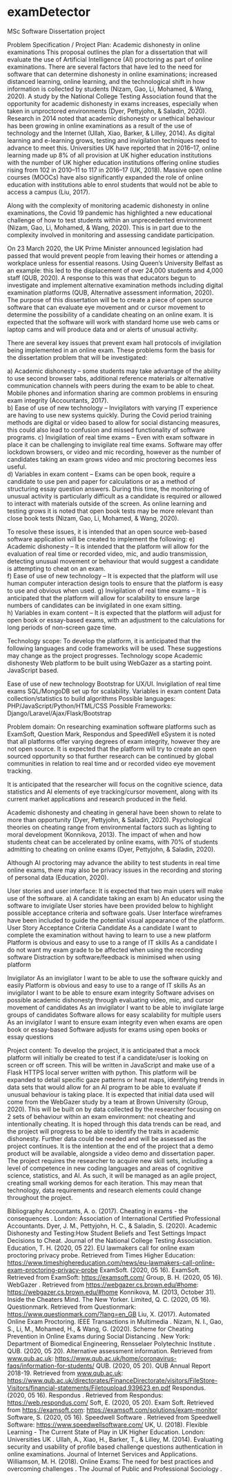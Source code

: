 # examDetector
MSc Software Dissertation project 

Problem Specification / Project Plan: Academic dishonesty in online examinations
This proposal outlines the plan for a dissertation that will evaluate the use of Artificial Intelligence (AI) proctoring as part of online examinations. There are several factors that have led to the need for software that can determine dishonesty in online examinations; increased distanced learning, online learning, and the technological shift in how information is collected by students (Nizam, Gao, Li, Mohamed, & Wang, 2020). A study by the National College Testing Association found that the opportunity for academic dishonesty in exams increases, especially when taken in unproctored environments (Dyer, Pettyjohn, & Saladin, 2020).
Research in 2014 noted that academic dishonesty or unethical behaviour has been growing in online examinations as a result of the use of technology and the Internet (Ullah, Xiao, Barker, & Lilley, 2014). As digital learning and e-learning grows, testing and invigilation techniques need to advance to meet this. Universities UK have reported that in 2016–17, online learning made up 8% of all provision at UK higher education institutions with the number of UK higher education institutions offering online studies rising from 102 in 2010–11 to 117 in 2016–17 (UK, 2018). Massive open online courses (MOOCs) have also significantly expanded the role of online education with institutions able to enrol students that would not be able to access a campus (Liu, 2017). 

Along with the complexity of monitoring academic dishonesty in online examinations, the Covid 19 pandemic has highlighted a new educational challenge of how to test students within an unprecedented environment (Nizam, Gao, Li, Mohamed, & Wang, 2020). This is in part due to the complexity involved in monitoring and assessing candidate participation. 

On 23 March 2020, the UK Prime Minister announced legislation had passed that would prevent people from leaving their homes or attending a workplace unless for essential reasons. Using Queen’s University Belfast as an example: this led to the displacement of over 24,000 students and 4,000 staff (QUB, 2020). A response to this was that educators begun to investigate and implement alternative examination methods including digital examination platforms (QUB, Alternative assessment information, 2020). 
The purpose of this dissertation will be to create a piece of open source software that can evaluate eye movement and or cursor movement to determine the possibility of a candidate cheating on an online exam. It is expected that the software will work with standard home use web cams or laptop cams and will produce data and or alerts of unusual activity. 

There are several key issues that prevent exam hall protocols of invigilation being implemented in an online exam. These problems form the basis for the dissertation problem that will be investigated:

a)	Academic dishonesty – some students may take advantage of the ability to use second browser tabs, additional reference materials or alternative communication channels with peers during the exam to be able to cheat. Mobile phones and information sharing are common problems in ensuring exam integrity (Accountants, 2017).  
b)	Ease of use of new technology – Invigilators with varying IT experience are having to use new systems quickly. During the Covid period training methods are digital or video based to allow for social distancing measures, this could also lead to confusion and missed functionality of software programs. 
c)	Invigilation of real time exams – Even with exam software in place it can be challenging to invigilate real time exams. Software may offer lockdown browsers, or video and mic recording, however as the number of candidates taking an exam grows video and mic proctoring becomes less useful.  
d)	Variables in exam content – Exams can be open book, require a candidate to use pen and paper for calculations or as a method of structuring essay question answers. During this time, the monitoring of unusual activity is particularly difficult as a candidate is required or allowed to interact with materials outside of the screen. As online learning and testing grows it is noted that open book tests may be more relevant than close book tests (Nizam, Gao, Li, Mohamed, & Wang, 2020).

To resolve these issues, it is intended that an open source web-based software application will be created to implement the following: 
e)	Academic dishonesty – It is intended that the platform will allow for the evaluation of real time or recorded video, mic, and audio transmission, detecting unusual movement or behaviour that would suggest a candidate is attempting to cheat on an exam.  
f)	Ease of use of new technology – It is expected that the platform will use human computer interaction design tools to ensure that the platform is easy to use and obvious when used. 
g)	Invigilation of real time exams – It is anticipated that the platform will allow for scalability to ensure large numbers of candidates can be invigilated in one exam sitting.   
h)	Variables in exam content – It is expected that the platform will adjust for open book or essay-based exams, with an adjustment to the calculations for long periods of non-screen gaze time.  

Technology scope:
To develop the platform, it is anticipated that the following languages and code frameworks will be used. These suggestions may change as the project progresses. 
Technology scope
Academic dishonesty  	Web platform to be built using WebGazer as a starting point. JavaScript based. 

Ease of use of new technology	Bootstrap for UX/UI. 
Invigilation of real time exams 	SQL/MongoDB set up for scalability. 
Variables in exam content  	Data collection/statistics to build algorithms 
Possible languages: 
	PHP/JavaScript/Python/HTML/CSS
Possible Frameworks:
	Django/Laravel/Ajax/Flask/Bootstrap


Problem domain: 
On researching examination software platforms such as ExamSoft, Question Mark, Respondus and SpeedWell eSystem it is noted that all platforms offer varying degrees of exam integrity, however they are not open source. It is expected that the platform will try to create an open sourced opportunity so that further research can be continued by global communities in relation to real time and or recorded video eye movement tracking.  

It is anticipated that the researcher will focus on the cognitive science, data statistics and AI elements of eye tracking/cursor movement, along with its current market applications and research produced in the field. 

Academic dishonesty and cheating in general have been shown to relate to more than opportunity (Dyer, Pettyjohn, & Saladin, 2020). Psychological theories on cheating range from environmental factors such as lighting to moral development (Konnikova, 2013). The impact of when and how students cheat can be accelerated by online exams, with 70% of students admitting to cheating on online exams (Dyer, Pettyjohn, & Saladin, 2020).

Although AI proctoring may advance the ability to test students in real time online exams, there may also be privacy issues in the recording and storing of personal data (Education, 2020). 


User stories and user interface: 
It is expected that two main users will make use of the software. 
a)	A candidate taking an exam
b)	An educator using the software to invigilate 
User stories have been provided below to highlight possible acceptance criteria and software goals. User Interface wireframes have been included to guide the potential visual appearance of the platform. 
User Story 	Acceptance Criteria
Candidate
As a candidate I want to complete the examination without having to learn to use a new platform	Platform is obvious and easy to use to a range of IT skills 
As a candidate I do not want my exam grade to be affected when using the recording software	Distraction by software/feedback is minimised when using platform

Invigilator
As an invigilator I want to be able to use the software quickly and easily 	Platform is obvious and easy to use to a range of IT skills
As an invigilator I want to be able to ensure exam integrity 	Software advises on possible academic dishonesty through evaluating video, mic, and cursor movement of candidates
As an invigilator I want to be able to invigilate large groups of candidates 	Software allows for easy scalability for multiple users 
As an invigilator I want to ensure exam integrity even when exams are open book or essay-based	Software adjusts for exams using open books or essay questions


Project content: 
To develop the project, it is anticipated that a mock platform will initially be created to test if a candidate/user is looking on screen or off screen. This will be written in JavaScript and make use of a Flask HTTPS local server written with python. This platform will be expanded to detail specific gaze patterns or heat maps, identifying trends in data sets that would allow for an AI program to be able to evaluate if unusual behaviour is taking place. 
It is expected that initial data used will come from the WebGazer study by a team at Brown University (Group, 2020). This will be built on by data collected by the researcher focusing on 2 sets of behaviour within an exam environment: not cheating and intentionally cheating. It is hoped through this data trends can be read, and the project will progress to be able to identify the traits in academic dishonesty. Further data could be needed and will be assessed as the project continues. 
It is the intention at the end of the project that a demo product will be available, alongside a video demo and dissertation paper. 
The project requires the researcher to acquire new skill sets, including a level of competence in new coding languages and areas of cognitive science, statistics, and AI. As such, it will be managed as an agile project, creating small working demos for each iteration. This may mean that technology, data requirements and research elements could change throughout the project. 


Bibliography
Accountants, A. o. (2017). Cheating in exams - the consequences . London: Association of International Certified Professional Accountants.
Dyer, J. M., Pettyjohn, H. C., & Saladin, S. (2020). Academic Dishonesty and Testing:How Student Beliefs and Test Settings Impact Decisions to Cheat. Journal of the National College Testing Association.
Education, T. H. (2020, 05 22). EU lawmakers call for online exam proctoring privacy probe. Retrieved from Times Higher Education: https://www.timeshighereducation.com/news/eu-lawmakers-call-online-exam-proctoring-privacy-probe
ExamSoft. (2020, 05 16). ExamSoft. Retrieved from ExamSoft: https://examsoft.com/
Group, B. H. (2020, 05 16). WebGazer . Retrieved from https://webgazer.cs.brown.edu/#home: https://webgazer.cs.brown.edu/#home
Konnikova, M. (2013, October 31). Inside the Cheaters Mind. The New Yorker.
Limited, Q. C. (2020, 05 16). Questionmark. Retrieved from Questionmark: https://www.questionmark.com/?lang=en_GB
Liu, X. (2017). Automated Online Exam Proctoring. IEEE Transactions in Multimedia .
Nizam, N. I., Gao, S., Li, M., Mohamed, H., & Wang, G. (2020). Scheme for Cheating Prevention in Online Exams during Social Distancing . New York: Department of Biomedical Engineering, Rensselaer Polytechnic Institute .
QUB. (2020, 05 20). Alternative assessment information. Retrieved from www.qub.ac.uk: https://www.qub.ac.uk/home/coronavirus-faqs/information-for-students/
QUB. (2020, 05 20). QUB Annual Report 2018-19. Retrieved from www.qub.ac.uk: https://www.qub.ac.uk/directorates/FinanceDirectorate/visitors/FileStore-Visitors/financial-statements/Filetoupload,939623,en.pdf
Respondus. (2020, 05 16). Respondus . Retrieved from Respondus: https://web.respondus.com/
Soft, E. (2020, 05 20). Exam Soft. Retrieved from https://examsoft.com: https://examsoft.com/solutions/exam-monitor
Software, S. (2020, 05 16). Speedwell Software . Retrieved from Speedwell Software: https://www.speedwellsoftware.com/
UK, U. (2018). Flexible Learning - The Current State of Play in UK Higher Education. London: Universities UK .
Ullah, A., Xiao, H., Barker, T., & Lilley, M. (2014). Evaluating security and usability of profile based challenge questions authentication in online examinations. Journal of Internet Services and Applications.
Williamson, M. H. (2018). Online Exams: The need for best practices and overcoming challenges . The Journal of Public and Professional Sociology .


